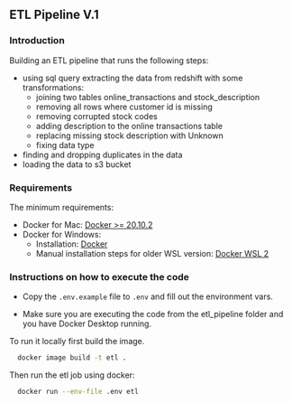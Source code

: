 ## ETL Pipeline V.1
### Introduction

Building an ETL pipeline that runs the following steps:
- using sql query extracting the data from redshift with some transformations:
  - joining two tables online_transactions and stock_description
  - removing all rows where customer id is missing
  - removing corrupted stock codes
  - adding description to the online transactions table
  - replacing missing stock description with Unknown
  - fixing data type
- finding and dropping duplicates in the data
- loading the data to s3 bucket

### Requirements
  The minimum requirements:
- Docker for Mac: [Docker >= 20.10.2](https://docs.docker.com/docker-for-mac/install/)
- Docker for Windows: 
  - Installation: [Docker](https://docs.docker.com/desktop/install/windows-install/)
  - Manual installation steps for older WSL version: [Docker WSL 2](https://learn.microsoft.com/en-us/windows/wsl/install-manual#step-4---download-the-linux-kernel-update-package)

### Instructions on how to execute the code
- Copy the `.env.example` file to `.env` and fill out the environment vars.

- Make sure you are executing the code from the etl_pipeline folder and you have Docker Desktop running.


To run it locally first build the image.

```bash
  docker image build -t etl .
```

Then run the etl job using docker:
```bash
  docker run --env-file .env etl
```